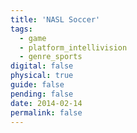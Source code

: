 ```yaml
---
title: 'NASL Soccer'
tags:
  - game
  - platform_intellivision
  - genre_sports
digital: false
physical: true
guide: false
pending: false
date: 2014-02-14
permalink: false
---
```

